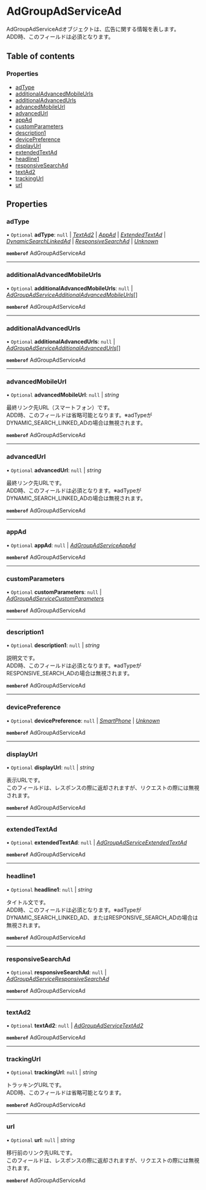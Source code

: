 # AdGroupAdServiceAd


<div lang=\"ja\">AdGroupAdServiceAdオブジェクトは、広告に関する情報を表します。<br> ADD時、このフィールドは必須となります。</div> 

## Table of contents

### Properties

- [adType](adgroupadservicead.md#adtype)
- [additionalAdvancedMobileUrls](adgroupadservicead.md#additionaladvancedmobileurls)
- [additionalAdvancedUrls](adgroupadservicead.md#additionaladvancedurls)
- [advancedMobileUrl](adgroupadservicead.md#advancedmobileurl)
- [advancedUrl](adgroupadservicead.md#advancedurl)
- [appAd](adgroupadservicead.md#appad)
- [customParameters](adgroupadservicead.md#customparameters)
- [description1](adgroupadservicead.md#description1)
- [devicePreference](adgroupadservicead.md#devicepreference)
- [displayUrl](adgroupadservicead.md#displayurl)
- [extendedTextAd](adgroupadservicead.md#extendedtextad)
- [headline1](adgroupadservicead.md#headline1)
- [responsiveSearchAd](adgroupadservicead.md#responsivesearchad)
- [textAd2](adgroupadservicead.md#textad2)
- [trackingUrl](adgroupadservicead.md#trackingurl)
- [url](adgroupadservicead.md#url)

## Properties

### adType

• `Optional` **adType**: ``null`` \| [*TextAd2*](./enums/adgroupadserviceadtype.md#textad2) \| [*AppAd*](./enums/adgroupadserviceadtype.md#appad) \| [*ExtendedTextAd*](./enums/adgroupadserviceadtype.md#extendedtextad) \| [*DynamicSearchLinkedAd*](./enums/adgroupadserviceadtype.md#dynamicsearchlinkedad) \| [*ResponsiveSearchAd*](./enums/adgroupadserviceadtype.md#responsivesearchad) \| [*Unknown*](./enums/adgroupadserviceadtype.md#unknown)

**`memberof`** AdGroupAdServiceAd

___

### additionalAdvancedMobileUrls

• `Optional` **additionalAdvancedMobileUrls**: ``null`` \| [*AdGroupAdServiceAdditionalAdvancedMobileUrls*](adgroupadserviceadditionaladvancedmobileurls.md)[]

**`memberof`** AdGroupAdServiceAd

___

### additionalAdvancedUrls

• `Optional` **additionalAdvancedUrls**: ``null`` \| [*AdGroupAdServiceAdditionalAdvancedUrls*](adgroupadserviceadditionaladvancedurls.md)[]

**`memberof`** AdGroupAdServiceAd

___

### advancedMobileUrl

• `Optional` **advancedMobileUrl**: ``null`` \| *string*

<div lang=\"ja\">最終リンク先URL（スマートフォン）です。<br> ADD時、このフィールドは省略可能となります。※adTypeがDYNAMIC_SEARCH_LINKED_ADの場合は無視されます。</div> 

**`memberof`** AdGroupAdServiceAd

___

### advancedUrl

• `Optional` **advancedUrl**: ``null`` \| *string*

<div lang=\"ja\">最終リンク先URLです。<br> ADD時、このフィールドは必須となります。※adTypeがDYNAMIC_SEARCH_LINKED_ADの場合は無視されます。</div> 

**`memberof`** AdGroupAdServiceAd

___

### appAd

• `Optional` **appAd**: ``null`` \| [*AdGroupAdServiceAppAd*](adgroupadserviceappad.md)

**`memberof`** AdGroupAdServiceAd

___

### customParameters

• `Optional` **customParameters**: ``null`` \| [*AdGroupAdServiceCustomParameters*](adgroupadservicecustomparameters.md)

**`memberof`** AdGroupAdServiceAd

___

### description1

• `Optional` **description1**: ``null`` \| *string*

<div lang=\"ja\">説明文です。<br> ADD時、このフィールドは必須となります。※adTypeがRESPONSIVE_SEARCH_ADの場合は無視されます。</div> 

**`memberof`** AdGroupAdServiceAd

___

### devicePreference

• `Optional` **devicePreference**: ``null`` \| [*SmartPhone*](./enums/adgroupadservicedevicepreference.md#smartphone) \| [*Unknown*](./enums/adgroupadservicedevicepreference.md#unknown)

**`memberof`** AdGroupAdServiceAd

___

### displayUrl

• `Optional` **displayUrl**: ``null`` \| *string*

<div lang=\"ja\">表示URLです。<br> このフィールドは、レスポンスの際に返却されますが、リクエストの際には無視されます。</div> 

**`memberof`** AdGroupAdServiceAd

___

### extendedTextAd

• `Optional` **extendedTextAd**: ``null`` \| [*AdGroupAdServiceExtendedTextAd*](adgroupadserviceextendedtextad.md)

**`memberof`** AdGroupAdServiceAd

___

### headline1

• `Optional` **headline1**: ``null`` \| *string*

<div lang=\"ja\">タイトル文です。<br> ADD時、このフィールドは必須となります。※adTypeがDYNAMIC_SEARCH_LINKED_AD、またはRESPONSIVE_SEARCH_ADの場合は無視されます。</div> 

**`memberof`** AdGroupAdServiceAd

___

### responsiveSearchAd

• `Optional` **responsiveSearchAd**: ``null`` \| [*AdGroupAdServiceResponsiveSearchAd*](adgroupadserviceresponsivesearchad.md)

**`memberof`** AdGroupAdServiceAd

___

### textAd2

• `Optional` **textAd2**: ``null`` \| [*AdGroupAdServiceTextAd2*](adgroupadservicetextad2.md)

**`memberof`** AdGroupAdServiceAd

___

### trackingUrl

• `Optional` **trackingUrl**: ``null`` \| *string*

<div lang=\"ja\">トラッキングURLです。<br> ADD時、このフィールドは省略可能となります。</div> 

**`memberof`** AdGroupAdServiceAd

___

### url

• `Optional` **url**: ``null`` \| *string*

<div lang=\"ja\">移行前のリンク先URLです。<br> このフィールドは、レスポンスの際に返却されますが、リクエストの際には無視されます。</div> 

**`memberof`** AdGroupAdServiceAd
